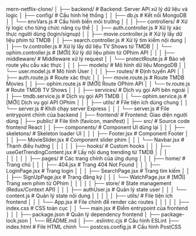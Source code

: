 mern-netflix-clone/
│
├── backend/                        # Backend: Server API xử lý dữ liệu và logic
│   ├── config/                     # Cấu hình hệ thống
│   │   ├── db.js                   # Kết nối MongoDB
│   │   └── envVars.js              # Cấu hình biến môi trường
│   │
│   ├── controllers/                # Xử lý logic cho từng chức năng cụ thể
│   │   ├── auth.controller.js      # Xử lý xác thực người dùng (login/signup)
│   │   ├── movie.controller.js     # Xử lý lấy dữ liệu phim từ TMDB
│   │   ├── search.controller.js    # Xử lý tìm kiếm nội dung
│   │   ├── tv.controller.js        # Xử lý lấy dữ liệu TV Shows từ TMDB
│   │   └── ophim.controller.js     # [MỚI] Xử lý dữ liệu phim từ OPhim API
│   │
│   ├── middleware/                 # Middleware xử lý request
│   │   └── protectRoute.js         # Bảo vệ route yêu cầu xác thực
│   │
│   ├── models/                     # Mô hình dữ liệu MongoDB
│   │   └── user.model.js           # Mô hình User
│   │
│   ├── routes/                     # Định tuyến API
│   │   ├── auth.route.js           # Route xác thực
│   │   ├── movie.route.js          # Route TMDB Movies
│   │   ├── ophim.route.js          # [MỚI] Route OPhim API
│   │   └── tv.route.js             # Route TMDB TV Shows
│   │
│   ├── services/                   # Dịch vụ gọi API bên ngoài
│   │   ├── tmdb.service.js         # Dịch vụ gọi API TMDB
│   │   └── ophim.service.js        # [MỚI] Dịch vụ gọi API OPhim
│   │
│   ├── utils/                      # File tiện ích dùng chung
│   │   └── server.js               # Khởi chạy server Express
│   │
│   └── server.js                   # File entrypoint chính của backend
│
├── frontend/                       # Frontend: Giao diện người dùng
│   ├── public/                     # File tĩnh (favicon, manifest)
│   ├── src/                        # Source code frontend React
│   │   ├── components/             # Component UI dùng lại
│   │   │   ├── skeletons/          # Skeleton loader UI
│   │   │   ├── Footer.jsx          # Component Footer
│   │   │   ├── MovieSlider.jsx     # Component slider phim
│   │   │   └── Navbar.jsx          # Thanh điều hướng
│   │   │
│   │   ├── hooks/                  # Custom hooks
│   │   │   ├── useGetTrendingContent.jsx   # Lấy nội dung trending từ TMDB
│   │   │   
│   │   │
│   │   ├── pages/                  # Các trang chính của ứng dụng
│   │   │   ├── home/               # Trang chủ
│   │   │   ├── 404.jsx             # Trang 404 Not Found
│   │   │   ├── LoginPage.jsx       # Trang login
│   │   │   ├── SearchPage.jsx      # Trang tìm kiếm
│   │   │   ├── SignUpPage.jsx      # Trang đăng ký
│   │   │   └── WatchPage.jsx       # [MỚI] Trang xem phim từ OPhim
│   │   │
│   │   ├── store/                  # State management (Redux/Context API)
│   │   │   ├── authUser.js         # Quản lý state user
│   │   │   └── content.js          # Quản lý state nội dung
│   │   │
│   │   ├── utils/                  # File tiện ích frontend
│   │   │   └── App.jsx             # File chính để render các routes
│   │   │
│   │   ├── index.css               # CSS toàn cục
│   │   └── main.jsx                # Điểm entrypoint của frontend
│   │
│   ├── package.json                # Quản lý dependency frontend
│   ├── package-lock.json
│   └── README.md
│
├── .eslintrc.cjs                   # Cấu hình ESLint
├── index.html                      # File HTML chính
└── postcss.config.js               # Cấu hình PostCSS